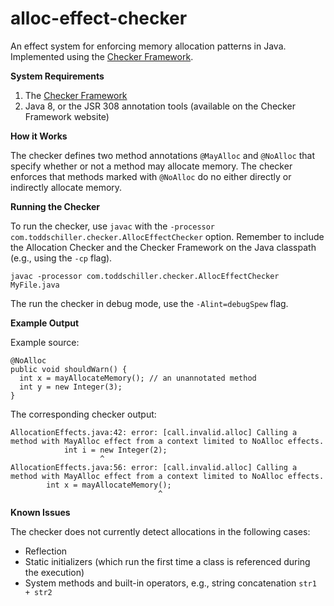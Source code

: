 alloc-effect-checker
====================

An effect system for enforcing memory allocation patterns in Java. Implemented using the [Checker Framework](http://checkerframework.org).

__System Requirements__

1. The [Checker Framework](http://checkerframework.org)
2. Java 8, or the JSR 308 annotation tools (available on the Checker Framework website)

__How it Works__

The checker defines two method annotations `@MayAlloc` and `@NoAlloc` that specify whether or not a method may allocate memory.
The checker enforces that methods marked with `@NoAlloc` do no either directly or indirectly allocate memory.

__Running the Checker__

To run the checker, use `javac` with the `-processor com.toddschiller.checker.AllocEffectChecker` option. 
Remember to include the Allocation Checker and the Checker Framework on the Java classpath (e.g., using the `-cp` flag).

```
javac -processor com.toddschiller.checker.AllocEffectChecker MyFile.java
```

The run the checker in debug mode, use the `-Alint=debugSpew` flag.

__Example Output__

Example source:
```
@NoAlloc 
public void shouldWarn() {
  int x = mayAllocateMemory(); // an unannotated method
  int y = new Integer(3);
}
```

The corresponding checker output:

```
AllocationEffects.java:42: error: [call.invalid.alloc] Calling a method with MayAlloc effect from a context limited to NoAlloc effects.
            int i = new Integer(2);
                    ^
AllocationEffects.java:56: error: [call.invalid.alloc] Calling a method with MayAlloc effect from a context limited to NoAlloc effects.
        int x = mayAllocateMemory();
                                 ^
```

__Known Issues__

The checker does not currently detect allocations in the following cases:

* Reflection
* Static initializers (which run the first time a class is referenced during the execution)
* System methods and built-in operators, e.g., string concatenation `str1 + str2`


